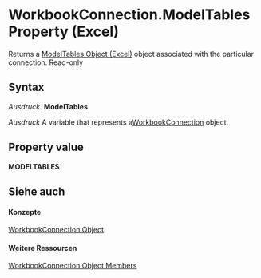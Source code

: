 
# WorkbookConnection.ModelTables Property (Excel)

Returns a [ModelTables Object (Excel)](1d1cda4a-2472-4f1e-2725-cc39b2cf086c.md) object associated with the particular connection. Read-only


## Syntax

 _Ausdruck_. **ModelTables**

 _Ausdruck_ A variable that represents a[WorkbookConnection](5974dd57-7671-cd55-3f8f-6a76fa938317.md) object.


## Property value

 **MODELTABLES**


## Siehe auch


#### Konzepte


[WorkbookConnection Object](5974dd57-7671-cd55-3f8f-6a76fa938317.md)
#### Weitere Ressourcen


[WorkbookConnection Object Members](http://msdn.microsoft.com/library/1c692856-1ddb-1d7d-4463-143cba3dfbe8%28Office.15%29.aspx)